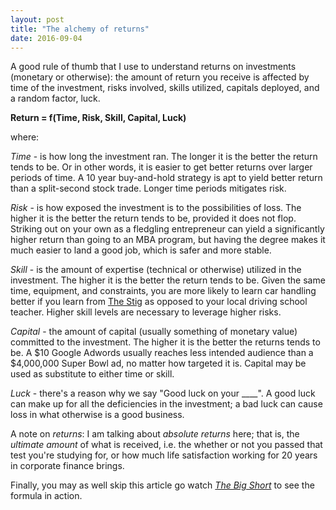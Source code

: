 ```yaml
---
layout: post
title: "The alchemy of returns"
date: 2016-09-04
---
```

A good rule of thumb that I use to understand returns on investments (monetary or otherwise): the amount of return you receive is affected by time of the investment, risks involved, skills utilized, capitals deployed, and a random factor, luck.

**Return = f(Time, Risk, Skill, Capital, Luck)**

where:

_Time_ - is how long the investment ran. The longer it is the better the return tends to be. Or in other words, it is easier to get better returns over larger periods of time. A 10 year buy-and-hold strategy is apt to yield better return than a split-second stock trade. Longer time periods mitigates risk.

_Risk_ - is how exposed the investment is to the possibilities of loss. The higher it is the better the return tends to be, provided it does not flop. Striking out on your own as a fledgling entrepreneur can yield a significantly higher return than going to an MBA program, but having the degree makes it much easier to land a good job, which is safer and more stable.

_Skill_ - is the amount of expertise (technical or otherwise) utilized in the investment. The higher it is the better the return tends to be. Given the same time, equipment, and constraints, you are more likely to learn car handling better if you learn from [The Stig](https://en.wikipedia.org/wiki/The_Stig) as opposed to your local driving school teacher. Higher skill levels are necessary to leverage higher risks.

_Capital_ - the amount of capital (usually something of monetary value) committed to the investment. The higher it is the better the returns tends to be. A $10 Google Adwords usually reaches less intended audience than a $4,000,000 Super Bowl ad, no matter how targeted it is. Capital may be used as substitute to either time or skill.

_Luck_ - there's a reason why we say "Good luck on your ____". A good luck can make up for all the deficiencies in the investment; a bad luck can cause loss in what otherwise is a good business.

A note on _returns_: I am talking about _absolute returns_ here; that is, the _ultimate amount_ of what is received, i.e. the whether or not you passed that test you're studying for, or how much life satisfaction working for 20 years in corporate finance brings.

Finally, you may as well skip this article go watch _[The Big Short](http://www.imdb.com/title/tt1596363/)_ to see the formula in action.

